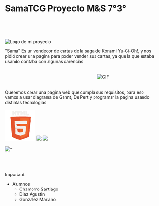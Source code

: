 <h1>SamaTCG Proyecto M&S 7°3°</h1>
<br>
<br>
<br>

![Logo de mi proyecto](SamaTCG/img/titulo.png)

"Sama" Es un vendedor de cartas de la saga de Konami Yu-Gi-Oh!, y nos pidió crear una pagina para poder vender sus cartas, ya que la que estaba usando contaba con algunas carencias
<br>
<br>
<br>
<img align="right" alt="GIF" src="https://images.yodibujo.es/_uploads/_tiny_galerie/20090624/yu-gi-oh-animado1-source_cxd.gif" width="200"/>
<br>
<br>
<br>
Queremos crear una pagina web que cumpla sus requisitos, para eso vamos a usar diagrama de Gannt, De Pert y programar la pagina usando distintas tecnologias
<br>
<br>
<img src="https://raw.githubusercontent.com/oscarvalenzuela25/oscarvalenzuela25/main/html.gif" width="100"/>
<img src="https://brandslogos.com/wp-content/uploads/images/large/css-logo.png" width="70"/>
<img src="https://static.vecteezy.com/system/resources/previews/027/127/463/original/javascript-logo-javascript-icon-transparent-free-png.png" width="100"/>
<br>
<br>
<img src="https://upload.wikimedia.org/wikipedia/commons/8/87/Sql_data_base_with_logo.png" width="150"/>"
<br>
<br>
<br>
<br>
> [!IMPORTANT]
> - Alumnos
>    - Chamorro Santiago
>    - Diaz Agustin
>    - Gonzalez Mariano 
